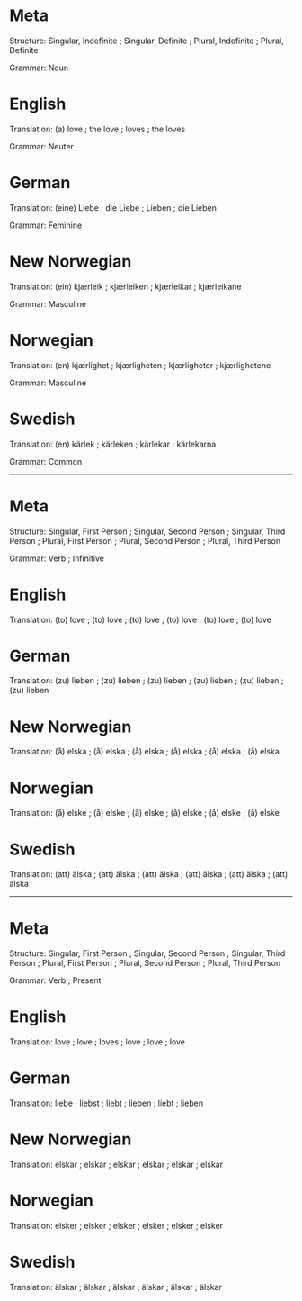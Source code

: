Meta
====

Structure: Singular, Indefinite ; Singular, Definite ; Plural, Indefinite ; Plural, Definite

Grammar:   Noun



English
=======

Translation: (a) love ; the love ; loves ; the loves

Grammar:     Neuter



German
======

Translation: (eine) Liebe ; die Liebe ; Lieben ; die Lieben

Grammar:     Feminine



New Norwegian
=============

Translation: (ein) kjærleik ; kjærleiken ; kjærleikar ; kjærleikane

Grammar:     Masculine



Norwegian
=========

Translation: (en) kjærlighet ; kjærligheten ; kjærligheter ; kjærlighetene

Grammar:     Masculine



Swedish
=======

Translation: (en) kärlek ; kärleken ; kärlekar ; kärlekarna

Grammar:     Common



--------------------------------------------------------------------------------

Meta
====

Structure: Singular, First Person ; Singular, Second Person ; Singular, Third Person ;
           Plural, First Person   ; Plural, Second Person   ; Plural, Third Person

Grammar:   Verb ; Infinitive



English
=======

Translation: (to) love ; (to) love ; (to) love ;
             (to) love ; (to) love ; (to) love



German
======

Translation: (zu) lieben ; (zu) lieben ; (zu) lieben ;
             (zu) lieben ; (zu) lieben ; (zu) lieben



New Norwegian
=============

Translation: (å) elska ; (å) elska ; (å) elska ;
             (å) elska ; (å) elska ; (å) elska



Norwegian
=========

Translation: (å) elske ; (å) elske ; (å) elske ;
             (å) elske ; (å) elske ; (å) elske



Swedish
=======

Translation: (att) älska ; (att) älska ; (att) älska ;
             (att) älska ; (att) älska ; (att) älska



--------------------------------------------------------------------------------

Meta
====

Structure: Singular, First Person ; Singular, Second Person ; Singular, Third Person ;
           Plural, First Person   ; Plural, Second Person   ; Plural, Third Person

Grammar:   Verb ; Present



English
=======

Translation: love ; love ; loves ;
             love ; love ; love



German
======

Translation: liebe  ; liebst ; liebt  ;
             lieben ; liebt  ; lieben



New Norwegian
=============

Translation: elskar ; elskar ; elskar ;
             elskar ; elskar ; elskar



Norwegian
=========

Translation: elsker ; elsker ; elsker ;
             elsker ; elsker ; elsker



Swedish
=======

Translation: älskar ; älskar ; älskar ;
             älskar ; älskar ; älskar
